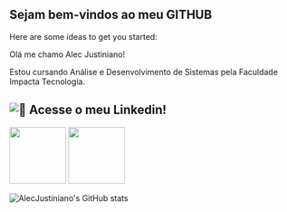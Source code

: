 ## Sejam bem-vindos ao meu GITHUB
Here are some ideas to get you started:

Olá me chamo Alec Justiniano!

Estou cursando Análise e Desenvolvimento de Sistemas
pela Faculdade Impacta Tecnologia.

![ 📖  Acesse o meu Linkedin! ](https://www.linkedin.com/in/alec-lemos-b13542267/)
--------

<p aling="center>

<img src="https://cdn.jsdelivr.net/gh/devicons/devicon@latest/icons/flask/flask-original.svg" width="100px">
<img src="https://cdn.jsdelivr.net/gh/devicons/devicon@latest/icons/python/python-original.svg" width="100px">
<img src="https://cdn.jsdelivr.net/gh/devicons/devicon@latest/icons/java/java-original.svg" width="100px">

</p>


![AlecJustiniano's GitHub stats](https://github-readme-stats.vercel.app/api?username=AlecJustiniano&show_icons=true&theme=tokyonight)
